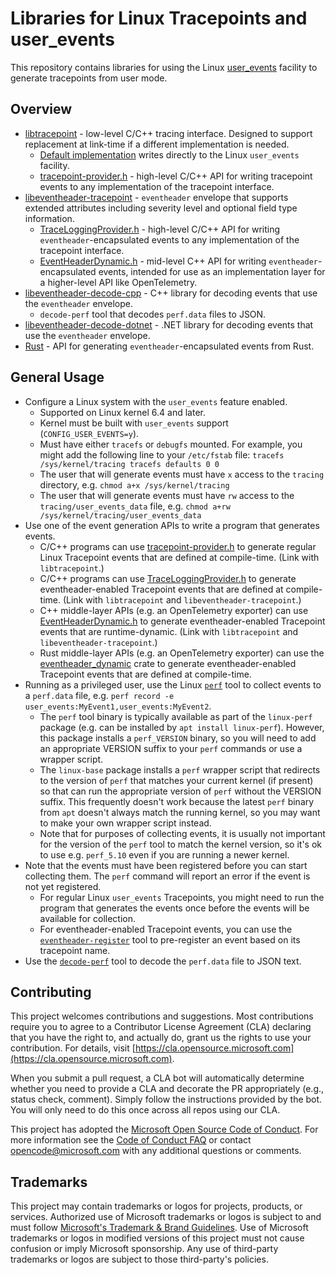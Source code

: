 # Libraries for Linux Tracepoints and user_events

This repository contains libraries for using the Linux
[user_events](https://docs.kernel.org/trace/user_events.html) facility to
generate tracepoints from user mode.

## Overview

- [libtracepoint](libtracepoint) -
  low-level C/C++ tracing interface. Designed to support replacement at
  link-time if a different implementation is needed.
  - [Default implementation](libtracepoint/src/tracepoint.c)
    writes directly to the Linux `user_events` facility.
  - [tracepoint-provider.h](libtracepoint/include/tracepoint/tracepoint-provider.h) -
    high-level C/C++ API for writing tracepoint events to any implementation
    of the tracepoint interface.
- [libeventheader-tracepoint](libeventheader-tracepoint) -
  `eventheader` envelope that supports extended attributes including severity
  level and optional field type information.
  - [TraceLoggingProvider.h](libeventheader-tracepoint/include/eventheader/TraceLoggingProvider.h) -
    high-level C/C++ API for writing `eventheader`-encapsulated events to any
    implementation of the tracepoint interface.
  - [EventHeaderDynamic.h](libeventheader-tracepoint/include/eventheader/EventHeaderDynamic.h) -
    mid-level C++ API for writing `eventheader`-encapsulated events, intended for
    use as an implementation layer for a higher-level API like OpenTelemetry.
- [libeventheader-decode-cpp](libeventheader-decode-cpp) -
  C++ library for decoding events that use the `eventheader` envelope.
  - `decode-perf` tool that decodes `perf.data` files to JSON.
- [libeventheader-decode-dotnet](libeventheader-decode-dotnet) -
  .NET library for decoding events that use the `eventheader` envelope.
- [Rust](rust) - API for generating `eventheader`-encapsulated events from Rust.

## General Usage

- Configure a Linux system with the `user_events` feature enabled.
  - Supported on Linux kernel 6.4 and later.
  - Kernel must be built with `user_events` support (`CONFIG_USER_EVENTS=y`).
  - Must have either `tracefs` or `debugfs` mounted. For example, you might add
    the following line to your `/etc/fstab` file:
    `tracefs /sys/kernel/tracing tracefs defaults 0 0`
  - The user that will generate events must have `x` access to the `tracing`
    directory, e.g. `chmod a+x /sys/kernel/tracing`
  - The user that will generate events must have `rw` access to the
    `tracing/user_events_data` file, e.g.
    `chmod a+rw /sys/kernel/tracing/user_events_data`
- Use one of the event generation APIs to write a program that generates events.
  - C/C++ programs can use
    [tracepoint-provider.h](libtracepoint/include/tracepoint/tracepoint-provider.h)
    to generate regular Linux Tracepoint events that are defined at compile-time.
    (Link with `libtracepoint`.)
  - C/C++ programs can use
    [TraceLoggingProvider.h](libeventheader-tracepoint/include/eventheader/TraceLoggingProvider.h)
    to generate eventheader-enabled Tracepoint events that are defined at
    compile-time. (Link with `libtracepoint` and `libeventheader-tracepoint`.)
  - C++ middle-layer APIs (e.g. an OpenTelemetry exporter) can use
    [EventHeaderDynamic.h](libeventheader-tracepoint/include/eventheader/EventHeaderDynamic.h)
    to generate eventheader-enabled Tracepoint events that are runtime-dynamic.
    (Link with `libtracepoint` and `libeventheader-tracepoint`.)
  - Rust middle-layer APIs (e.g. an OpenTelemetry exporter) can use the
    [eventheader_dynamic](rust/eventheader_dynamic/README.md) crate
    to generate eventheader-enabled Tracepoint events that are defined at
    compile-time.
- Running as a privileged user, use the Linux
  [`perf`](https://www.man7.org/linux/man-pages/man1/perf.1.html) tool
  to collect events to a `perf.data` file, e.g.
  `perf record -e user_events:MyEvent1,user_events:MyEvent2`.
  - The `perf` tool binary is typically available as part of the `linux-perf`
    package (e.g. can be installed by `apt install linux-perf`). However, this
    package installs a `perf_VERSION` binary, so you will need to add an
    appropriate VERSION suffix to your `perf` commands or use a wrapper script.
  - The `linux-base` package installs a `perf` wrapper script that redirects to
    the version of `perf` that matches your current kernel (if present) so that
    can run the appropriate version of `perf` without the VERSION suffix. This
    frequently doesn't work because the latest `perf` binary from `apt` doesn't
    always match the running kernel, so you may want to make your own wrapper
    script instead.
  - Note that for purposes of collecting events, it is usually not important
    for the version of the `perf` tool to match the kernel version, so it's
    ok to use e.g. `perf_5.10` even if you are running a newer kernel.
- Note that the events must have been registered before you can start
  collecting them. The `perf` command will report an error if the event is not
  yet registered.
  - For regular Linux `user_events` Tracepoints, you might need to run the
    program that generates the events once before the events will be available
    for collection.
  - For eventheader-enabled Tracepoint events, you can use the
    [`eventheader-register`](libeventheader-tracepoint/samples/eventheader-register.cpp)
    tool to pre-register an event based on its tracepoint name.
- Use the [`decode-perf`](libeventheader-decode-cpp/samples/decode-perf.cpp)
  tool to decode the `perf.data` file to JSON text.

## Contributing

This project welcomes contributions and suggestions.  Most contributions require you to agree to a
Contributor License Agreement (CLA) declaring that you have the right to, and actually do, grant us
the rights to use your contribution. For details, visit [https://cla.opensource.microsoft.com](https://cla.opensource.microsoft.com).

When you submit a pull request, a CLA bot will automatically determine whether you need to provide
a CLA and decorate the PR appropriately (e.g., status check, comment). Simply follow the instructions
provided by the bot. You will only need to do this once across all repos using our CLA.

This project has adopted the [Microsoft Open Source Code of Conduct](https://opensource.microsoft.com/codeofconduct/).
For more information see the [Code of Conduct FAQ](https://opensource.microsoft.com/codeofconduct/faq/) or
contact [opencode@microsoft.com](mailto:opencode@microsoft.com) with any additional questions or comments.

## Trademarks

This project may contain trademarks or logos for projects, products, or services. Authorized use of Microsoft
trademarks or logos is subject to and must follow
[Microsoft's Trademark & Brand Guidelines](https://www.microsoft.com/legal/intellectualproperty/trademarks/usage/general).
Use of Microsoft trademarks or logos in modified versions of this project must not cause confusion or imply Microsoft sponsorship.
Any use of third-party trademarks or logos are subject to those third-party's policies.

